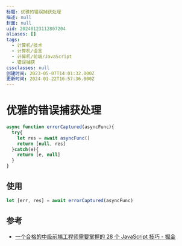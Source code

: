 ```yaml
---
标题: 优雅的错误捕获处理
描述: null
封面: null
uid: 20240123112807204
aliases: []
tags:
  - 计算机/技术
  - 计算机/语言
  - 计算机/前端/JavaScript
  - 错误捕获
cssclasses: null
创建时间: 2023-05-07T14:01:32.000Z
更新时间: 2024-01-22T16:57:36.000Z
---
```


# 优雅的错误捕获处理

```javascript
async function errorCaptured(asyncFunc){
  try{
    let res = await asyncFunc()
    return [null, res]
  }catch(e){
    return [e, null]
  }
}
```

## 使用

```javascript
let [err, res] = await errorCaptured(asyncFunc)
```

## 参考

- [一个合格的中级前端工程师需要掌握的 28 个 JavaScript 技巧 - 掘金](https://juejin.cn/post/6844903856489365518#heading-27)
